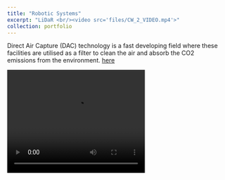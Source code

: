 ```yaml
---
title: "Robotic Systems"
excerpt: "LiDaR <br/><video src='files/CW_2_VIDEO.mp4'>"
collection: portfolio
---
```


Direct Air Capture (DAC) technology is a fast developing field where these facilities are utilised as a filter to clean the air and absorb the CO2 emissions from the environment. [here](https://github.com/odysseasb12/odysseasb12.github.io/blob/master/files/annotated-DAC%20Facility%2055-%20Project%20Final%20Report%20.pdf)


<video src ='files/CW_2_VIDEO.mp4' width="320" height="240" controls> Video not supported </video>
